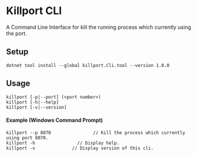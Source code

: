 # Killport CLI
A Command Line Interface for kill the running process which currently using the port.

## Setup
```
dotnet tool install --global killport.Cli.tool --version 1.0.0
```


## Usage

```
killport [-p|--port] (<port number>)
killport [-h|--help]
killport [-v|--version]
```
#### Example (Windows Command Prompt)

```
killport --p 8070                // Kill the process which currently using port 8070.
killport -h                // Display help.
killport -v              // Display version of this cli.
```
